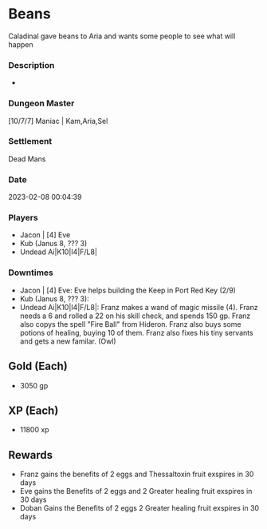 # Beans
Caladinal gave beans to Aria and wants some people to see what will happen
### Description
-
### Dungeon Master
[10/7/7] Maniac | Kam,Aria,Sel
### Settlement
Dead Mans
### Date
2023-02-08 00:04:39
### Players
* Jacon | [4] Eve
* Kub (Janus 8, ??? 3)
* Undead Ai|K10|I4|F/L8|
### Downtimes
* Jacon | [4] Eve: Eve helps building the Keep in Port Red Key (2/9)
* Kub (Janus 8, ??? 3): 
* Undead Ai|K10|I4|F/L8|: Franz makes a wand of magic missile (4). Franz needs a 6 and rolled a 22 on his skill check, and spends 150 gp. Franz also copys the spell "Fire Ball" from Hideron. Franz also buys some potions of healing, buying 10 of them. Franz also fixes his tiny servants and gets a new familar. (Owl)
## Gold (Each)
* 3050 gp
## XP (Each)
* 11800 xp
## Rewards
* Franz gains the benefits of 2 eggs and Thessaltoxin fruit exspires in 30 days
* Eve gains the Benefits of 2 eggs and 2 Greater healing fruit exspires in 30 days
* Doban Gains the Benefits of 2 eggs 2 Greater healing fruit exspires in 30 days
